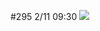 #295
2/11 09:30
![](https://s3-ap-northeast-1.amazonaws.com/g0v-hackmd-images/uploads/upload_777e5b2f335ec1a0d2eed6d2a2404a28.png)
